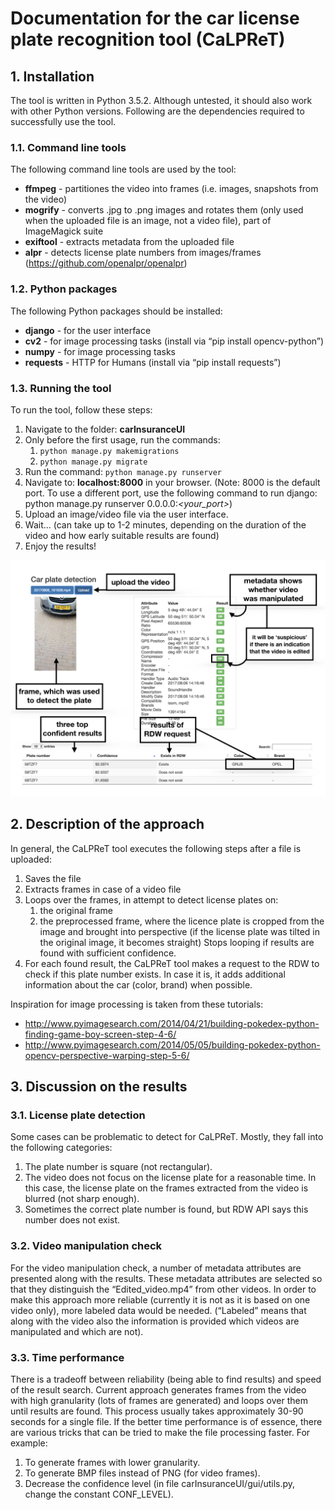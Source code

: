 # Documentation for the car license plate recognition tool (CaLPReT)
## 1. Installation
The tool is written in Python 3.5.2. Although untested, it should also work with other Python versions. Following are the dependencies required to successfully use the tool.
### 1.1. Command line tools
The following command line tools are used by the tool:

* **ffmpeg** - partitiones the video into frames (i.e. images, snapshots from the video)
* **mogrify** - converts .jpg to .png images and rotates them (only used when the uploaded file is an image, not a video file), part of ImageMagick suite
* **exiftool** - extracts metadata from the uploaded file
* **alpr** - detects license plate numbers from images/frames (https://github.com/openalpr/openalpr)
### 1.2. Python packages
The following Python packages should be installed:

* **django** - for the user interface
* **cv2** - for image processing tasks (install via “pip install opencv-python”)
* **numpy** - for image processing tasks
* **requests** - HTTP for Humans (install via “pip install requests”)
### 1.3. Running the tool
To run the tool, follow these steps:
1. Navigate to the folder: **carInsuranceUI**
2. Only before the first usage, run the commands:
   1. ```python manage.py makemigrations```
   2. ```python manage.py migrate```
3. Run the command: ```python manage.py runserver```
4. Navigate to: **localhost:8000** in your browser. 
(Note: 8000 is the default port. To use a different port, use the following command to run django: python manage.py runserver 0.0.0.0:*<your_port>*)
5. Upload an image/video file via the user interface.
6. Wait… (can take up to 1-2 minutes, depending on the duration of the video and how early suitable results are found)
7. Enjoy the results!

![userinterface](screenshot_for_documentation.001.jpeg)


## 2. Description of the approach
   In general, the CaLPReT tool executes the following steps after a file is uploaded:
1. Saves the file
2. Extracts frames in case of a video file
3. Loops over the frames, in attempt to detect license plates on:
   1. the original frame
   2. the preprocessed frame, where the licence plate is cropped from the image and brought into perspective (if the license plate was tilted in the original image, it becomes straight)
  Stops looping if results are found with sufficient confidence.
4. For each found result, the CaLPReT tool makes a request to the RDW to check if this plate number exists. In case it is, it  adds additional information about the car (color, brand) when possible.

Inspiration for image processing is taken from these tutorials:

* http://www.pyimagesearch.com/2014/04/21/building-pokedex-python-finding-game-boy-screen-step-4-6/
* http://www.pyimagesearch.com/2014/05/05/building-pokedex-python-opencv-perspective-warping-step-5-6/ 

## 3. Discussion on the results
### 3.1. License plate detection
Some cases can be problematic to detect for CaLPReT. Mostly, they fall into the following categories:
1. The plate number is square (not rectangular).
2. The video does not focus on the license plate for a reasonable time. In this case, the license plate on the frames extracted from the video is blurred (not sharp enough).
3. Sometimes the correct plate number is found, but RDW API says this number does not exist.

### 3.2. Video manipulation check
For the video manipulation check, a number of metadata attributes are presented along with the results. These metadata attributes are selected so that they distinguish the “Edited_video.mp4” from other videos. 
In order to make this approach more reliable (currently it is not as it is based on one video only), more labeled data would be needed. (“Labeled” means that along with the video also the information is provided which videos are manipulated and which are not).

### 3.3. Time performance
There is a tradeoff between reliability (being able to find results) and speed of the result search. Current approach generates frames from the video with high granularity (lots of frames are generated) and loops over them until results are found. This process usually takes approximately 30-90 seconds for a single file. If the better time performance is of essence, there are various tricks that can be tried to make the file processing faster. For example:
1. To generate frames with lower granularity.
2. To generate BMP files instead of PNG (for video frames).
3. Decrease the confidence level (in file carInsuranceUI/gui/utils.py, change the constant CONF_LEVEL).

